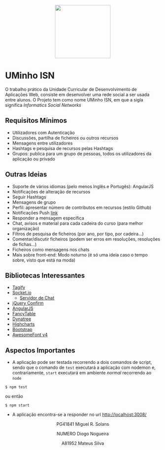 <p align="center">
   <img width="180" height="172" src="https://upload.wikimedia.org/wikipedia/commons/9/93/EEUMLOGO.png">
</p>

# UMinho ISN

O trabalho prático da Unidade Curricular de Desenvolvimento de Aplicações Web, consiste em desenvolver uma rede social a ser usada entre alunos. O Projeto tem como nome UMinho ISN, em que a sigla significa *Informatics Social Networks*

## Requisitos Mínimos

- Utilizadores com Autenticação  
- Discussões, partilha de ficheiros ou outros recursos  
- Mensagens entre utilizadores  
- Hashtags e pesquisa de recursos pelas Hashtags  
- Grupos: publica para um grupo de pessoas, todos os utilizadores da aplicação ou privado

## Outras Ideias
- Suporte de vários idiomas (pelo menos Inglês e Portugês): AngularJS  
- Notificações de alteração de recursos
- Seguir Hashtags
- Mensagens de grupo
- Perfil: apresentar número de contributos em recursos (estilo Github)  
- Notificações Push [link](https://developers.google.com/web/fundamentals/codelabs/push-notifications)
- Responder a mensagem específica
- Chat, avisos e material para cada cadeira do curso (para melhor organização)
- Filtros de pesquisa de ficheiros (por ano, por tipo, por cadeira...)
- Comentar/discutir ficheiros (podem ser erros em resoluções, resoluções de fichas...)
- Ficheiros como mensagens nos chats
- Mais sobre front-end: Modo noturno (é só uma ideia caso o tempo sobre, visto que está na moda)


## Bibliotecas Interessantes
- [Tagify](https://yaireo.github.io/tagify/)
- [Socket.io](https://socket.io/)  
   - [Servidor de Chat](https://medium.com/@noufel.gouirhate/build-a-simple-chat-app-with-node-js-and-socket-io-ea716c093088)
- [jQuery Confirm](https://craftpip.github.io/jquery-confirm/)
- [AngularJS](https://angularjs.org/)
- [FancyTable](https://github.com/myspace-nu/jquery.fancyTable)
- [Dynatree](https://www.submission-faccejpi.com/c_media/modules/dynatree/doc/dynatree-doc.html)
- [Highcharts](https://www.highcharts.com/)
- [Bootstrap](https://getbootstrap.com/)
- [AwesomeFont v4](https://fontawesome.com/v4.7.0/)

## Aspectos Importantes
- A aplicação pode ser testada recorrendo a dois comandos de script, sendo que o comando de `test` executará a aplicação com nodemon e, contrariamente, `start` executará em ambiente *normal* recorrendo ao `node`


```
$ npm test
```

ou então 

```
$ npm start
```

- A aplicação encontra-se a responder no url [http://localhost:3008/](https://localhost:3008)


<p align="center"><span>PG41841</span> Miguel R. Solans</p>
<p align="center"><span>NUMERO</span> Diogo Nogueira</p>
<p align="center"><span>A81952</span> Mateus Silva</p>




